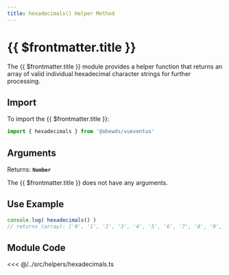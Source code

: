```yaml
---
title: hexadecimals() Helper Method
---
```



<script setup>
    import DocsPackageVersion from '../../../src/views/compos/DocsPackageVersion.vue'
</script>



# {{ $frontmatter.title }}

The {{ $frontmatter.title }} module provides a helper function that returns an array of valid individual hexadecimal character strings for further processing.








## Import

To import the {{ $frontmatter.title }}:

```javascript
import { hexadecimals } from '@obewds/vueventus'
```








## Arguments

Returns: **`Number`**  

The {{ $frontmatter.title }} does not have any arguments.






## Use Example

```javascript
console.log( hexadecimals() )
// returns (array): ['0', '1', '2', '3', '4', '5', '6', '7', '8', '9', 'a', 'b', 'c', 'd', 'e', 'f']
```












## Module Code

<<< @/../src/helpers/hexadecimals.ts






<DocsPackageVersion/>
